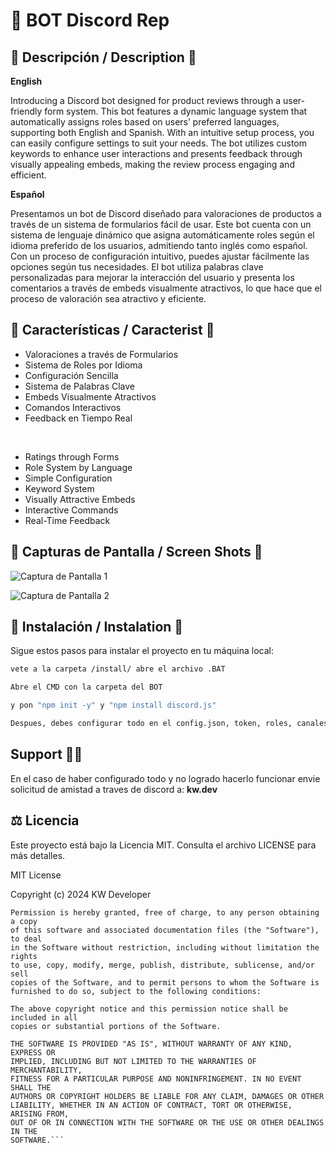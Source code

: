 # 🌟 BOT Discord Rep

## **📖 Descripción / Description 📖**

**English**

Introducing a Discord bot designed for product reviews through a user-friendly form system. This bot features a dynamic language system that automatically assigns roles based on users’ preferred languages, supporting both English and Spanish. With an intuitive setup process, you can easily configure settings to suit your needs. The bot utilizes custom keywords to enhance user interactions and presents feedback through visually appealing embeds, making the review process engaging and efficient.

**Español**

Presentamos un bot de Discord diseñado para valoraciones de productos a través de un sistema de formularios fácil de usar. Este bot cuenta con un sistema de lenguaje dinámico que asigna automáticamente roles según el idioma preferido de los usuarios, admitiendo tanto inglés como español. Con un proceso de configuración intuitivo, puedes ajustar fácilmente las opciones según tus necesidades. El bot utiliza palabras clave personalizadas para mejorar la interacción del usuario y presenta los comentarios a través de embeds visualmente atractivos, lo que hace que el proceso de valoración sea atractivo y eficiente.


## 🚀 **Características / Caracterist 🚀**

- Valoraciones a través de Formularios
- Sistema de Roles por Idioma
- Configuración Sencilla
- Sistema de Palabras Clave
- Embeds Visualmente Atractivos
- Comandos Interactivos
- Feedback en Tiempo Real
  
<br>

- Ratings through Forms
- Role System by Language
- Simple Configuration
- Keyword System
- Visually Attractive Embeds
- Interactive Commands
- Real-Time Feedback

## 📸 **Capturas de Pantalla / Screen Shots** 📸 

![Captura de Pantalla 1](https://i.postimg.cc/FdtPcbMM/Captura-de-pantalla-2024-10-02-165427.png) <!-- Reemplaza con la URL de tu imagen -->

![Captura de Pantalla 2](https://i.postimg.cc/6p9KHLJy/Captura-de-pantalla-2024-09-05-234819.png) <!-- Reemplaza con la URL de tu imagen -->


## 🔧 Instalación / Instalation 🔧

Sigue estos pasos para instalar el proyecto en tu máquina local:

```bash
vete a la carpeta /install/ abre el archivo .BAT

Abre el CMD con la carpeta del BOT

y pon "npm init -y" y "npm install discord.js"

Despues, debes configurar todo en el config.json, token, roles, canales.
```

## Support 🙍‍♂️

En el caso de haber configurado todo y no logrado hacerlo funcionar envie solicitud de amistad a traves de discord a: **kw.dev**


## ⚖️ Licencia

Este proyecto está bajo la Licencia MIT. Consulta el archivo LICENSE para más detalles.

MIT License

Copyright (c) 2024 KW Developer

```
Permission is hereby granted, free of charge, to any person obtaining a copy
of this software and associated documentation files (the "Software"), to deal
in the Software without restriction, including without limitation the rights
to use, copy, modify, merge, publish, distribute, sublicense, and/or sell
copies of the Software, and to permit persons to whom the Software is
furnished to do so, subject to the following conditions:

The above copyright notice and this permission notice shall be included in all
copies or substantial portions of the Software.

THE SOFTWARE IS PROVIDED "AS IS", WITHOUT WARRANTY OF ANY KIND, EXPRESS OR
IMPLIED, INCLUDING BUT NOT LIMITED TO THE WARRANTIES OF MERCHANTABILITY,
FITNESS FOR A PARTICULAR PURPOSE AND NONINFRINGEMENT. IN NO EVENT SHALL THE
AUTHORS OR COPYRIGHT HOLDERS BE LIABLE FOR ANY CLAIM, DAMAGES OR OTHER
LIABILITY, WHETHER IN AN ACTION OF CONTRACT, TORT OR OTHERWISE, ARISING FROM,
OUT OF OR IN CONNECTION WITH THE SOFTWARE OR THE USE OR OTHER DEALINGS IN THE
SOFTWARE.```
